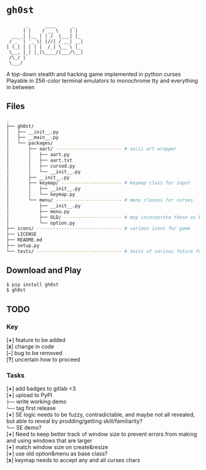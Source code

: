 # `gh0st`

```
       _      ____      _
      | |    / __ \    | |
  __ _| |__ | | /  |___| |_
 / _` | '_ \| |//| / __| __|
| (_| | | | |  /_| \__ \ |_
 \__, |_| |_|\____/|___/\__|
 /\_/ |
 \___/
```

A top-down stealth and hacking game implemented in python curses  
Playable in 256-color terminal emulators to monochrome tty and everything in between

## Files

```bash
.
├── gh0st/
│   ├── __init__.py
│   ├── __main__.py
│   └── packages/
│       ├── aart/ ------------------------ # ascii art wrapper
│       │   ├── aart.py
│       │   ├── aart.txt
│       │   ├── cursed.py
│       │   └── __init__.py
│       ├── __init__.py
│       ├── keymap/ ---------------------- # keymap class for input
│       │   ├── __init__.py
│       │   └── keymap.py
│       └── menu/ ------------------------ # menu classes for curses
│           ├── __init__.py
│           ├── menu.py
│           ├── OLD/ --------------------- # may incorporate these as base classes
│           └── option.py
├── icons/ ------------------------------- # various icons for game
├── LICENSE
├── README.md
├── setup.py
└── tests/ ------------------------------- # tests of various future features 
```

## Download and Play

```bash
$ pip install gh0st
$ gh0st
```

## TODO

### Key
[**+**] feature to be added  
[**x**] change in code  
[**-**] bug to be removed  
[**?**] uncertain how to proceed  

### Tasks

[**+**] add badges to gitlab <3  
[**+**] upload to PyPI  
`├──`   write working demo  
`└──`   tag first release  
[**+**] SE logic needs to be fuzzy, contradictable, and maybe not all revealed, but able to reveal by prodding/getting skill/familiarity?  
`└──`   SE demo?  
[**+**] Need to keep better track of window size to prevent errors from making and using windows that are larger  
[**+**] match window size on create&resize  
[**+**] use old option&menu as base class?  
[**x**] keymap needs to accept any and all curses chars  